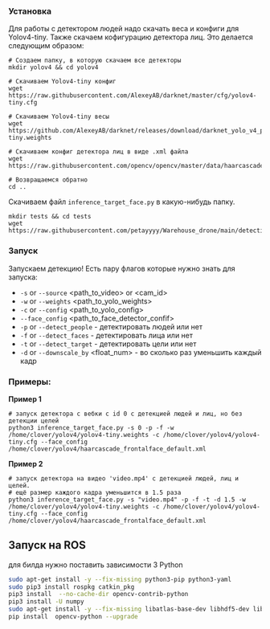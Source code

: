### Установка

Для работы с детектором людей надо скачать веса и конфиги для Yolov4-tiny. Также скачаем кофигурацию детектора лиц.
Это делается следующим образом:

```shell
# Создаем папку, в которую скачаем все детекторы
mkdir yolov4 && cd yolov4

# Скачиваем Yolov4-tiny конфиг
wget https://raw.githubusercontent.com/AlexeyAB/darknet/master/cfg/yolov4-tiny.cfg

# Скачиваем Yolov4-tiny весы
wget https://github.com/AlexeyAB/darknet/releases/download/darknet_yolo_v4_pre/yolov4-tiny.weights

# Скачиваем конфиг детектора лиц в виде .xml файла
wget https://raw.githubusercontent.com/opencv/opencv/master/data/haarcascades/haarcascade_frontalface_default.xml

# Возвращаемся обратно
cd ..
```

Скачиваем файл `inference_target_face.py` в какую-нибудь папку.

```shell
mkdir tests && cd tests
wget https://raw.githubusercontent.com/petayyyy/Warehouse_drone/main/detection/inference_target_face.py
```

### Запуск

Запускаем детекцию! Есть пару флагов которые нужно знать для запуска:
- `-s` or `--source` <path_to_video> or <cam_id>
- `-w` or `--weights` <path_to_yolo_weights>
- `-c` or `--config` <path_to_yolo_config>
- `--face_config` <path_to_face_detector_confif>
- `-p` or `--detect_people` - детектировать людей или нет
- `-f` or `--detect_faces` - детектировать лица или нет
- `-t` or `--detect_target` - детектировать цели или нет
- `-d` or `--downscale_by` <float_num> - во сколько раз уменьшить каждый кадр

### Примеры:

**Пример 1**
```shell
# запуск детектора с вебки с id 0 с детекцией людей и лиц, но без детекции целей
python3 inference_target_face.py -s 0 -p -f -w /home/clover/yolov4/yolov4-tiny.weights -c /home/clover/yolov4/yolov4-tiny.cfg --face_config /home/clover/yolov4/haarcascade_frontalface_default.xml
```

**Пример 2**
```shell
# запуск детектора на видео 'video.mp4' с детекцией людей, лиц и целей.
# ещё размер каждого кадра уменьшится в 1.5 раза
python3 inference_target_face.py -s "video.mp4" -p -f -t -d 1.5 -w /home/clover/yolov4/yolov4-tiny.weights -c /home/clover/yolov4/yolov4-tiny.cfg --face_config /home/clover/yolov4/haarcascade_frontalface_default.xml
```
## Запуск на ROS  
для билда нужно поставить зависимости 3 Python  
```bash
sudo apt-get install -y --fix-missing python3-pip python3-yaml
sudo pip3 install rospkg catkin_pkg
pip3 install  --no-cache-dir opencv-contrib-python
pip3 install -U numpy
sudo apt-get install -y --fix-missing libatlas-base-dev libhdf5-dev libhdf5-serial-dev libatlas-base-dev libjasper-dev  libqtgui4  libqt4-test
pip install  opencv-python --upgrade
```
